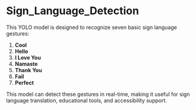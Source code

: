 # Sign_Language_Detection



This YOLO model is designed to recognize seven basic sign language gestures:

1. **Cool**
2. **Hello**
3. **I Love You**
4. **Namaste**
5. **Thank You**
6. **Fail**
7. **Perfect**


This model can detect these gestures in real-time, making it useful for sign language translation, educational tools, and accessibility support.
